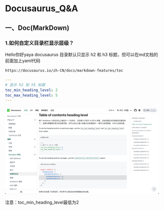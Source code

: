 # Docusaurus_Q&A

## 一、Doc(MarkDown)

### 1.如何自定义目录栏显示层级？
Hello你好yaya
docusaurus 目录默认只显示 h2 和 h3 标题，但可以在md文档的前面加上yaml代码

```url
https://docusaurus.io/zh-CN/docs/markdown-features/toc
```

```yaml
---
# 显示 h2 到 h5 标题
toc_min_heading_level: 2
toc_max_heading_level: 5
---
```

![image-20250415224823170](assets/image-20250415224823170.png)

注意：toc_min_heading_level最低为2